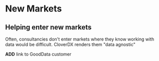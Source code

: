 # New Markets
## Helping enter new markets

Often, consultancies don't enter markets where they know working with data would be difficult. CloverDX renders them &quot;data agnostic&quot; 

**ADD** link to GoodData customer
